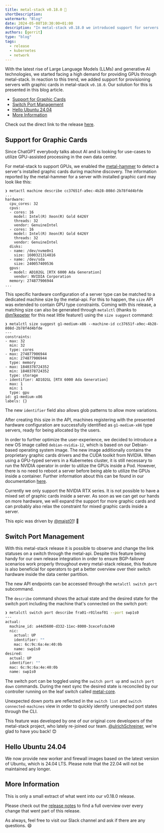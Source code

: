 ```yaml
---
title: metal-stack v0.18.0 🧠
shortDescription:
watermark: "Blog"
date: 2024-05-08T10:30:00+01:00
description: "In metal-stack v0.18.0 we introduced support for servers with GPUs. Read on to learn more."
authors: [gerrit]
type: "blog"
tags:
  - release
  - kubernetes
  - network
---
```


With the latest rise of Large Language Models (LLMs) and generative AI technologies, we started facing a high demand for providing GPUs through metal-stack. In reaction to this trend, we added support for provisioning servers with graphic cards in metal-stack `v0.18.0`. Our solution for this is presented in this blog article.

<!-- truncate -->

- [Support for Graphic Cards](#support-for-graphic-cards)
- [Switch Port Management](#switch-port-management)
- [Hello Ubuntu 24.04](#hello-ubuntu-2404)
- [More Information](#more-information)

Check out the direct link to the release [here](https://github.com/metal-stack/releases/releases/tag/v0.18.0).

## Support for Graphic Cards

Since ChatGPT everybody talks about AI and is looking for use-cases to utilize GPU-assisted processing in the own data center.

For metal-stack to support GPUs, we enabled the [metal-hammer](https://github.com/metal-stack/metal-hammer) to detect a server's installed graphic cards during machine discovery. The information reported by the metal-hammer for a server with installed graphic card may look like this:

```plain
❯ metactl machine describe cc37651f-a9ec-4b28-808d-2b78f4d4bfde
...
hardware:
  cpu_cores: 32
  cpus:
  - cores: 16
    model: Intel(R) Xeon(R) Gold 6426Y
    threads: 32
    vendor: GenuineIntel
  - cores: 16
    model: Intel(R) Xeon(R) Gold 6426Y
    threads: 32
    vendor: GenuineIntel
  disks:
  - name: /dev/nvme0n1
    size: 1600321314816
  - name: /dev/sda
    size: 240057409536
  gpus:
  - model: AD102GL [RTX 6000 Ada Generation]
    vendor: NVIDIA Corporation
  memory: 274877906944
...
```

This specific hardware configuration of a server type can be matched to a dedicated machine size by the metal-api. For this to happen, the `size` API was extended to contain GPU type constraints. Coming with this release, a matching size can also be generated through `metalctl` (thanks to [@m1kepeter](https://github.com/m1kepeter) for this neat little feature!) using the `size suggest` command:

```plain
❯ metalctl size suggest g1-medium-x86 --machine-id cc37651f-a9ec-4b28-808d-2b78f4d4bfde
---
constraints:
- max: 32
  min: 32
  type: cores
- max: 274877906944
  min: 274877906944
  type: memory
- max: 1840378724352
  min: 1840378724352
  type: storage
- identifier: AD102GL [RTX 6000 Ada Generation]
  max: 1
  min: 1
  type: gpu
id: g1-medium-x86
labels: {}
```

The new `identifier` field also allows glob patterns to allow more variations.

After creating this size in the API, machines registering with the presented hardware configuration are successfully identified as `g1-medium-x86` type servers, ready for being allocated by the users.

In order to further optimize the user-experience, we decided to introduce a new OS image called `debian-nvidia-12`, which is based on our Debian-based operating system image. The new image additionally contains the proprietary graphic cards drivers and the CUDA toolkit from NVIDIA. When using a GPU-typed servers in a Kubernetes cluster, it is still necessary to run the NVIDIA operator in order to utilize the GPUs inside a Pod. However, there is no need to reboot a server before being able to utilize the GPUs inside a container. Further information about this can be found in our documentation [here](https://docs.metal-stack.io/stable/overview/gpu-support/).

Currently we only support the NVIDIA RTX series. It is not possible to have a mixed set of graphic cards inside a server. As soon as we can get our hands on more hardware, we will expand the support for more graphic cards and can probably also relax the constraint for mixed graphic cards inside a server.

This epic was driven by [@majst01](https://github.com/majst01)! 👏

## Switch Port Management

With this metal-stack release it is possible to observe and change the link statuses on a switch through the metal-api. Despite this feature being handy for our own release integration in order to ensure BGP-failover scenarios work properly throughout every metal-stack release, this feature is also beneficial for operators to get a better overview over their switch hardware inside the data center partition.

The new API endpoints can be accessed through the `metalctl switch port` subcommand.

The `describe` command shows the actual state and the desired state for the switch port including the machine that's connected on the switch port:

```bash
❯ metalctl switch port describe fra01-r01leaf01 --port swp1s0
---
actual:
  machine_id: a44d5600-d332-11ec-8000-3cecefcda340
  nic:
    actual: UP
    identifier: ""
    mac: 6c:9c:6a:4e:40:0b
    name: swp1s0
desired:
  actual: UP
  identifier: ""
  mac: 6c:9c:6a:4e:40:0b
  name: swp1s0
```

The switch port can be toggled using the `switch port up` and `switch port down` commands. During the next sync the desired state is reconciled by our controller running on the leaf switch called [metal-core](https://github.com/metal-stack/metal-core).

Unexpected down ports are reflected in the `switch list` and `switch connected-machines` view in order to quickly identify unexpected port states through the CLI.

This feature was developed by one of our original core developers of the metal-stack project, who lately re-joined our team. [@ulrichSchreiner](https://github.com/ulrichSchreiner), we're glad to have you back! 😊

## Hello Ubuntu 24.04

We now provide new worker and firewall images based on the latest version of Ubuntu, which is 24.04 LTS. Please note that the 22.04 will not be maintained any longer.

## More Information

This is only a small extract of what went into our v0.18.0 release.

Please check out the [release notes](https://github.com/metal-stack/releases/releases/tag/v0.18.0) to find a full overview over every change that went part of this release.

As always, feel free to visit our Slack channel and ask if there are any questions. 😄
